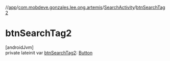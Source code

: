 //[app](../../../index.md)/[com.mobdeve.gonzales.lee.ong.artemis](../index.md)/[SearchActivity](index.md)/[btnSearchTag2](btn-search-tag2.md)

# btnSearchTag2

[androidJvm]\
private lateinit var [btnSearchTag2](btn-search-tag2.md): [Button](https://developer.android.com/reference/kotlin/android/widget/Button.html)
